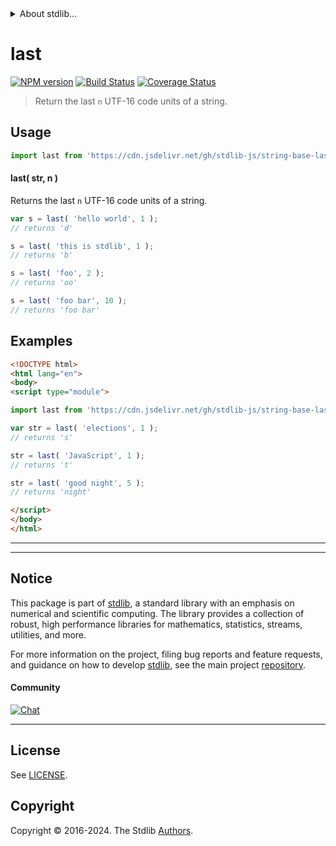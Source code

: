 <!--

@license Apache-2.0

Copyright (c) 2024 The Stdlib Authors.

Licensed under the Apache License, Version 2.0 (the "License");
you may not use this file except in compliance with the License.
You may obtain a copy of the License at

   http://www.apache.org/licenses/LICENSE-2.0

Unless required by applicable law or agreed to in writing, software
distributed under the License is distributed on an "AS IS" BASIS,
WITHOUT WARRANTIES OR CONDITIONS OF ANY KIND, either express or implied.
See the License for the specific language governing permissions and
limitations under the License.

-->


<details>
  <summary>
    About stdlib...
  </summary>
  <p>We believe in a future in which the web is a preferred environment for numerical computation. To help realize this future, we've built stdlib. stdlib is a standard library, with an emphasis on numerical and scientific computation, written in JavaScript (and C) for execution in browsers and in Node.js.</p>
  <p>The library is fully decomposable, being architected in such a way that you can swap out and mix and match APIs and functionality to cater to your exact preferences and use cases.</p>
  <p>When you use stdlib, you can be absolutely certain that you are using the most thorough, rigorous, well-written, studied, documented, tested, measured, and high-quality code out there.</p>
  <p>To join us in bringing numerical computing to the web, get started by checking us out on <a href="https://github.com/stdlib-js/stdlib">GitHub</a>, and please consider <a href="https://opencollective.com/stdlib">financially supporting stdlib</a>. We greatly appreciate your continued support!</p>
</details>

# last

[![NPM version][npm-image]][npm-url] [![Build Status][test-image]][test-url] [![Coverage Status][coverage-image]][coverage-url] <!-- [![dependencies][dependencies-image]][dependencies-url] -->

> Return the last `n` UTF-16 code units of a string.



<section class="usage">

## Usage

```javascript
import last from 'https://cdn.jsdelivr.net/gh/stdlib-js/string-base-last@v0.1.1-esm/index.mjs';
```

#### last( str, n )

Returns the last `n` UTF-16 code units of a string.

```javascript
var s = last( 'hello world', 1 );
// returns 'd'

s = last( 'this is stdlib', 1 );
// returns 'b'

s = last( 'foo', 2 );
// returns 'oo'

s = last( 'foo bar', 10 );
// returns 'foo bar'
```

</section>

<!-- /.usage -->

<section class="examples">

## Examples

<!-- eslint no-undef: "error" -->

```html
<!DOCTYPE html>
<html lang="en">
<body>
<script type="module">

import last from 'https://cdn.jsdelivr.net/gh/stdlib-js/string-base-last@v0.1.1-esm/index.mjs';

var str = last( 'elections', 1 );
// returns 's'

str = last( 'JavaScript', 1 );
// returns 't'

str = last( 'good night', 5 );
// returns 'night'

</script>
</body>
</html>
```

</section>

<!-- /.examples -->

<!-- Section for related `stdlib` packages. Do not manually edit this section, as it is automatically populated. -->

<section class="related">

* * *

</section>

<!-- /.related -->

<!-- Section for all links. Make sure to keep an empty line after the `section` element and another before the `/section` close. -->


<section class="main-repo" >

* * *

## Notice

This package is part of [stdlib][stdlib], a standard library with an emphasis on numerical and scientific computing. The library provides a collection of robust, high performance libraries for mathematics, statistics, streams, utilities, and more.

For more information on the project, filing bug reports and feature requests, and guidance on how to develop [stdlib][stdlib], see the main project [repository][stdlib].

#### Community

[![Chat][chat-image]][chat-url]

---

## License

See [LICENSE][stdlib-license].


## Copyright

Copyright &copy; 2016-2024. The Stdlib [Authors][stdlib-authors].

</section>

<!-- /.stdlib -->

<!-- Section for all links. Make sure to keep an empty line after the `section` element and another before the `/section` close. -->

<section class="links">

[npm-image]: http://img.shields.io/npm/v/@stdlib/string-base-last.svg
[npm-url]: https://npmjs.org/package/@stdlib/string-base-last

[test-image]: https://github.com/stdlib-js/string-base-last/actions/workflows/test.yml/badge.svg?branch=v0.1.1
[test-url]: https://github.com/stdlib-js/string-base-last/actions/workflows/test.yml?query=branch:v0.1.1

[coverage-image]: https://img.shields.io/codecov/c/github/stdlib-js/string-base-last/main.svg
[coverage-url]: https://codecov.io/github/stdlib-js/string-base-last?branch=main

<!--

[dependencies-image]: https://img.shields.io/david/stdlib-js/string-base-last.svg
[dependencies-url]: https://david-dm.org/stdlib-js/string-base-last/main

-->

[chat-image]: https://img.shields.io/gitter/room/stdlib-js/stdlib.svg
[chat-url]: https://app.gitter.im/#/room/#stdlib-js_stdlib:gitter.im

[stdlib]: https://github.com/stdlib-js/stdlib

[stdlib-authors]: https://github.com/stdlib-js/stdlib/graphs/contributors

[umd]: https://github.com/umdjs/umd
[es-module]: https://developer.mozilla.org/en-US/docs/Web/JavaScript/Guide/Modules

[deno-url]: https://github.com/stdlib-js/string-base-last/tree/deno
[deno-readme]: https://github.com/stdlib-js/string-base-last/blob/deno/README.md
[umd-url]: https://github.com/stdlib-js/string-base-last/tree/umd
[umd-readme]: https://github.com/stdlib-js/string-base-last/blob/umd/README.md
[esm-url]: https://github.com/stdlib-js/string-base-last/tree/esm
[esm-readme]: https://github.com/stdlib-js/string-base-last/blob/esm/README.md
[branches-url]: https://github.com/stdlib-js/string-base-last/blob/main/branches.md

[stdlib-license]: https://raw.githubusercontent.com/stdlib-js/string-base-last/main/LICENSE

<!-- <related-links> -->

<!-- </related-links> -->

</section>

<!-- /.links -->
